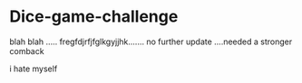 # Dice-game-challenge

 blah blah .....
fregfdjrfjfglkgyjjhk.......
no further update ....needed a stronger comback

i hate myself
